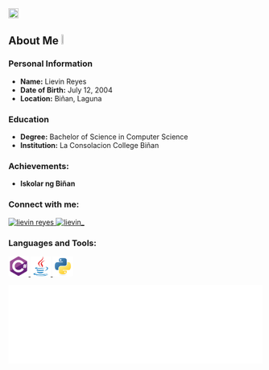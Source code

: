 <img src="https://github.com/user-attachments/assets/6c2c3437-6b06-43a3-b1bc-9fd35e5b40d1" height="20%" width="20%"/>

## About Me <img src="https://tenor.com/view/fighitng-game-gaming-playing-control-gif-17924853427316830257" height="5%" width="5%"/>

### Personal Information
- **Name:** Lievin Reyes
- **Date of Birth:** July 12, 2004
- **Location:** Biñan, Laguna

### Education

- **Degree:** Bachelor of Science in Computer Science
- **Institution:** La Consolacion College Biñan

### Achievements:

- **Iskolar ng Biñan**

### Connect with me:

<p>
  <a href="https://fb.com/lievin reyes" target="_blank">
    <img src="https://raw.githubusercontent.com/rahuldkjain/github-profile-readme-generator/master/src/images/icons/Social/facebook.svg" alt="lievin reyes" height="30" width="40" />
  </a>
  <a href="https://instagram.com/lievin_" target="_blank">
    <img src="https://raw.githubusercontent.com/rahuldkjain/github-profile-readme-generator/master/src/images/icons/Social/instagram.svg" alt="lievin_" height="30" width="40" />
  </a>
</p>

### Languages and Tools:

<p>
  
  </a>
  
  <a href="https://www.w3schools.com/cs/" target="_blank" rel="noreferrer">
    <img src="https://raw.githubusercontent.com/devicons/devicon/master/icons/csharp/csharp-original.svg" alt="csharp" width="40" height="40"/>
  </a>
  <a href="https://www.java.com" target="_blank" rel="noreferrer"> <img src="https://raw.githubusercontent.com/devicons/devicon/master/icons/java/java-original.svg" alt="java" width="40" height="40"/>
 
  </a>
  <a href="https://www.python.org" target="_blank" rel="noreferrer">
    <img src="https://raw.githubusercontent.com/devicons/devicon/master/icons/python/python-original.svg" alt="python" width="40" height="40"/>
  </a>
</p>


 <div align="center">
  <img title="spotify-github-profile" alt="spotify" src="https://github.com/kittinan/spotify-github-profile/blob/master/img/novatorem.svg?uid=313hfc2beewahvywizatlu63l4f4&cover_image=false&theme=default&show_offline=true&background_color=121212&interchange=true&bar_color_cover=false"/><br><br>
  
